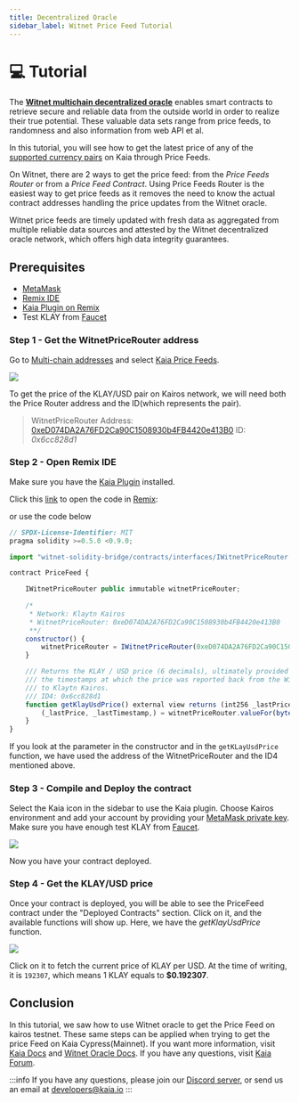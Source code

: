 ```yaml
---
title: Decentralized Oracle
sidebar_label: Witnet Price Feed Tutorial
---
```


# 💻 Tutorial <a id="Witnet Price Feed Tutorial"></a>

The **[Witnet multichain decentralized oracle](https://docs.witnet.io/)** enables smart contracts to retrieve secure and reliable data from the outside world in order to realize their true potential. These valuable data sets range from price feeds, to randomness and also information from web API et al. 

In this tutorial, you will see how to get the latest price of any of the [supported currency pairs](https://docs.witnet.io/) on Kaia through Price Feeds.

On Witnet, there are 2 ways to get the price feed: from the *Price Feeds Router* or from a *Price Feed Contract*. Using Price Feeds Router is the easiest way to get price feeds as it removes the need to know the actual contract addresses handling the price updates from the Witnet oracle.

Witnet price feeds are timely updated with fresh data as aggregated from multiple reliable data sources and attested by the Witnet decentralized oracle network, which offers high data integrity guarantees.


## Prerequisites <a id="Prerequisites"></a> 

* [MetaMask](https://metamask.io/download/)
* [Remix IDE](https://remix.ethereum.org/)
* [Kaia Plugin on Remix](https://klaytn.foundation/using-klaytn-plugin-on-remix/)
* Test KLAY from [Faucet](https://baobab.wallet.klaytn.foundation/faucet)

### Step 1 - Get the WitnetPriceRouter address <a id="Get the WitnetPriceRouter address "></a>

Go to [Multi-chain addresses](https://docs.witnet.io/smart-contracts/witnet-data-feeds/addresses) and select [Kaia Price Feeds](https://docs.witnet.io/smart-contracts/witnet-data-feeds/addresses/klaytn-price-feeds).

![](/images/witnet/price-feed.png)


To get the price of the KLAY/USD pair on Kairos network, we will need both the Price Router address and the ID(which represents the pair).
> WitnetPriceRouter Address: [0xeD074DA2A76FD2Ca90C1508930b4FB4420e413B0](https://baobab.scope.klaytn.com/account/0xeD074DA2A76FD2Ca90C1508930b4FB4420e413B0?tabId=txList)
> ID: *0x6cc828d1*


### Step 2 - Open Remix IDE <a id="Step2 - Open Remix IDE"></a>

Make sure you have the [Kaia Plugin](https://klaytn.foundation/using-klaytn-plugin-on-remix/) installed.

Click this [link](https://remix.ethereum.org/#url=https://github.com/tantely-klaytn/witnet-oracle/blob/main/PriceFeed.sol) to open the code in [Remix](https://remix.ethereum.org/#url=https://github.com/tantely-klaytn/witnet-oracle/blob/main/PriceFeed.sol):

or use the code below


```javascript
// SPDX-License-Identifier: MIT
pragma solidity >=0.5.0 <0.9.0;

import "witnet-solidity-bridge/contracts/interfaces/IWitnetPriceRouter.sol";

contract PriceFeed {

    IWitnetPriceRouter public immutable witnetPriceRouter;
    
    /*
     * Network: Klaytn Kairos
     * WitnetPriceRouter: 0xeD074DA2A76FD2Ca90C1508930b4FB4420e413B0
     **/
    constructor() {
        witnetPriceRouter = IWitnetPriceRouter(0xeD074DA2A76FD2Ca90C1508930b4FB4420e413B0);
    }

    /// Returns the KLAY / USD price (6 decimals), ultimately provided by the Witnet oracle, and
    /// the timestamps at which the price was reported back from the Witnet oracle's sidechain 
    /// to Klaytn Kairos. 
    /// ID4: 0x6cc828d1
    function getKlayUsdPrice() external view returns (int256 _lastPrice, uint256 _lastTimestamp) {
        (_lastPrice, _lastTimestamp,) = witnetPriceRouter.valueFor(bytes4(0x6cc828d1));
    }
}

```
If you look at the parameter in the constructor and in the `getKLayUsdPrice` function, we have used the address of the WitnetPriceRouter and the ID4 mentioned above.

### Step 3 - Compile and Deploy the contract <a id="Step 3 - Compile and Deploy the contract"></a>

Select the Kaia icon in the sidebar to use the Kaia plugin. Choose Kairos environment and add your account by providing your [MetaMask private key](https://metamask.zendesk.com/hc/en-us/articles/360015289632-How-to-export-an-account-s-private-key#:~:text=On%20the%20account%20page%2C%20click,click%20%E2%80%9CConfirm%E2%80%9D%20to%20proceed.). Make sure you have enough test KLAY from [Faucet](https://baobab.wallet.klaytn.foundation/faucet).

![](/images/witnet/deploy-pricefeed.png)

Now you have your contract deployed. 

### Step 4 - Get the KLAY/USD price <a id="Step 4 - Get the KLAY/USD price"></a>
Once your contract is deployed, you will be able to see the PriceFeed contract under the "Deployed Contracts" section. Click on it, and the available functions will show up. Here, we have the *getKlayUsdPrice* function.

![](/images/witnet/getKlayUsd.png)

Click on it to fetch the current price of KLAY per USD. At the time of writing, it is `192307`, which means 1 KLAY equals to **$0.192307**.

## Conclusion <a id="Conclusion"></a>
In this tutorial, we saw how to use Witnet oracle to get the Price Feed on kairos testnet. These same steps can be applied when trying to get the price Feed on Kaia Cypress(Mainnet).  If you want more information, visit [Kaia Docs](https://docs.klaytn.foundation/) and [Witnet Oracle Docs](https://docs.witnet.io/). If you have any questions, visit [Kaia Forum](https://forum.klaytn.foundation/).


:::info
If you have any questions, please join our [Discord server](https://discord.gg/kaiachain), or send us an email at developers@kaia.io
:::